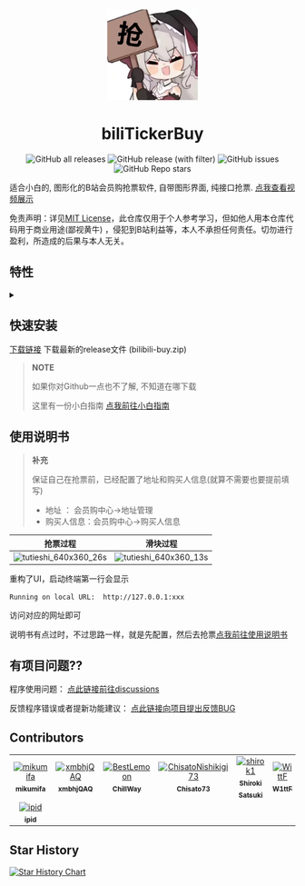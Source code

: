 <div align="center">
  <a href="https://github.com/mikumifa/biliTickerBuy" target="_blank">
    <img width="160" src="icon.ico" alt="logo">
  </a>
  <h1 id="koishi">biliTickerBuy</h1>

![GitHub all releases](https://img.shields.io/github/downloads/mikumifa/biliTickerBuy/total)
![GitHub release (with filter)](https://img.shields.io/github/v/release/mikumifa/biliTickerBuy)
![GitHub issues](https://img.shields.io/github/issues/mikumifa/biliTickerBuy)
![GitHub Repo stars](https://img.shields.io/github/stars/mikumifa/biliTickerBuy)

</div>

适合小白的, 图形化的B站会员购抢票软件, 自带图形界面,
纯接口抢票.  [点我查看视频展示](https://www.bilibili.com/video/BV1tg4y197wa)

免责声明：详见[MIT License](./LICENSE)，此仓库仅用于个人参考学习，但如他人用本仓库代码用于商业用途(鄙视黄牛)
，侵犯到B站利益等，本人不承担任何责任。切勿进行盈利，所造成的后果与本人无关。

## 特性

<details>
<summary>


</summary>

### 打包运行

对抢票软件进行打包

### 纯接口抢票

具有很快的速度

### 图像界面

适合小白

</details>

## 快速安装

[下载链接](https://github.com/mikumifa/biliTickerBuy/releases)  下载最新的release文件 (bilibili-buy.zip)

> **NOTE**
>
> 如果你对Github一点也不了解, 不知道在哪下载
>
> 这里有一份小白指南 [点我前往小白指南](https://github.com/mikumifa/biliTickerBuy/wiki/%E5%B0%8F%E7%99%BD%E4%B8%8B%E8%BD%BD%E6%8C%87%E5%8D%97)

## 使用说明书

> **补充**
>
> 保证自己在抢票前，已经配置了地址和购买人信息(就算不需要也要提前填写)
>
> - 地址 ： 会员购中心->地址管理
> - 购买人信息：会员购中心->购买人信息

| 抢票过程                                                     | 滑块过程                                                     |
| ------------------------------------------------------------ | ------------------------------------------------------------ |
| ![tutieshi_640x360_26s](https://github.com/mikumifa/biliTickerBuy/assets/99951454/be7c072a-7449-4df9-aeb5-fca0c49b0a0e) | ![tutieshi_640x360_13s](https://github.com/mikumifa/biliTickerBuy/assets/99951454/508e7c08-2cdd-42a9-9529-34f74e08036e) |

重构了UI，启动终端第一行会显示

```
Running on local URL:  http://127.0.0.1:xxx
```

访问对应的网址即可

说明书有点过时，不过思路一样，就是先配置，然后去抢票[点我前往使用说明书](https://mikumifa.github.io/2023/11/10/B%E7%AB%99%E4%BC%9A%E5%91%98%E8%B4%AD%E6%BC%AB%E5%B1%95%E6%8A%A2%E7%A5%A8%E4%BD%BF%E7%94%A8/)

## 有项目问题??

程序使用问题： [点此链接前往discussions](https://github.com/mikumifa/biliTickerBuy/discussions)

反馈程序错误或者提新功能建议： [点此链接向项目提出反馈BUG](https://github.com/mikumifa/biliTickerBuy/issues/new/choose)


## Contributors

<!-- readme: collaborators,contributors -start -->
<table>
	<tbody>
		<tr>
            <td align="center">
                <a href="https://github.com/mikumifa">
                    <img src="https://avatars.githubusercontent.com/u/99951454?v=4" width="100;" alt="mikumifa"/>
                    <br />
                    <sub><b>mikumifa</b></sub>
                </a>
            </td>
            <td align="center">
                <a href="https://github.com/xmbhjQAQ">
                    <img src="https://avatars.githubusercontent.com/u/72352414?v=4" width="100;" alt="xmbhjQAQ"/>
                    <br />
                    <sub><b>xmbhjQAQ</b></sub>
                </a>
            </td>
            <td align="center">
                <a href="https://github.com/BestLemoon">
                    <img src="https://avatars.githubusercontent.com/u/53417050?v=4" width="100;" alt="BestLemoon"/>
                    <br />
                    <sub><b>ChillWay</b></sub>
                </a>
            </td>
            <td align="center">
                <a href="https://github.com/ChisatoNishikigi73">
                    <img src="https://avatars.githubusercontent.com/u/89033115?v=4" width="100;" alt="ChisatoNishikigi73"/>
                    <br />
                    <sub><b>Chisato73</b></sub>
                </a>
            </td>
            <td align="center">
                <a href="https://github.com/shirok1">
                    <img src="https://avatars.githubusercontent.com/u/12044683?v=4" width="100;" alt="shirok1"/>
                    <br />
                    <sub><b>Shiroki Satsuki</b></sub>
                </a>
            </td>
            <td align="center">
                <a href="https://github.com/WittF">
                    <img src="https://avatars.githubusercontent.com/u/108567138?v=4" width="100;" alt="WittF"/>
                    <br />
                    <sub><b>W1ttF</b></sub>
                </a>
            </td>
		</tr>
		<tr>
            <td align="center">
                <a href="https://github.com/ipid">
                    <img src="https://avatars.githubusercontent.com/u/5251264?v=4" width="100;" alt="ipid"/>
                    <br />
                    <sub><b>ipid</b></sub>
                </a>
            </td>
		</tr>
	<tbody>
</table>
<!-- readme: collaborators,contributors -end -->


## Star History

[![Star History Chart](https://api.star-history.com/svg?repos=mikumifa/biliTickerBuy&type=Date)](https://star-history.com/#mikumifa/biliTickerBuy&Date)


